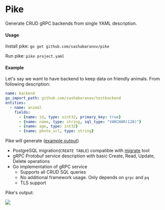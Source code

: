 # Pike

Generate CRUD gRPC backends from single YAML description.


#### Usage

Install pike: `go get github.com/sashabaranov/pike`

Run pike: `pike project.yaml`

#### Example

Let's say we want to have backend to keep data on friendly animals.
From following description:

```yaml
name: backend
go_import_path: github.com/sashabaranov/testbackend
entities:
  - name: animal
    fields:
      - {name: id, type: uint32, primary_key: true}
      - {name: name, type: string, sql_type: "VARCHAR(128)"}
      - {name: age, type: int32}
      - {name: photo_url, type: string}
```

Pike will generate ([example output](https://github.com/sashabaranov/pike/tree/master/examples/testbackend))
* PostgreSQL migration(`CREATE TABLE`) compatible with [migrate](https://github.com/golang-migrate/migrate) tool
* gRPC Protobuf service description with basic Create, Read, Update, Delete operations
* Go implementation of gRPC service 
  * Supports all CRUD SQL queries
  * No additional framework usage. Only depends on `grpc` and `pq`
  * TLS support
  
Pike's output:

![](https://i.imgur.com/k7htnKq.png)
